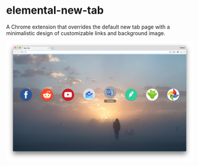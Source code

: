 # elemental-new-tab
A Chrome extension that overrides the default new tab page with a minimalistic design of customizable links and background image.

![Screenshot of new tab](elemental_screenshot.png?raw=true "Screenshot")

